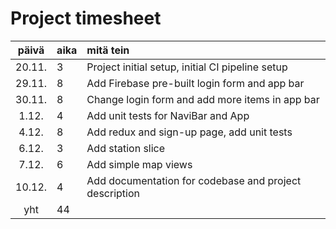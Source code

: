 # Project timesheet

| päivä  | aika | mitä tein                                              |
|:------:|:-----|:-------------------------------------------------------|
| 20.11. | 3    | Project initial setup, initial CI pipeline setup       |
| 29.11. | 8    | Add Firebase pre-built login form and app bar          |
| 30.11. | 8    | Change login form and add more items in app bar        |
| 1.12.  | 4    | Add unit tests for NaviBar and App                     |
| 4.12.  | 8    | Add redux and sign-up page, add unit tests             |
| 6.12.  | 3    | Add station slice                                      |
| 7.12.  | 6    | Add simple map views                                   |
| 10.12. | 4    | Add documentation for codebase and project description |
|  yht   | 44   |                                                        |
